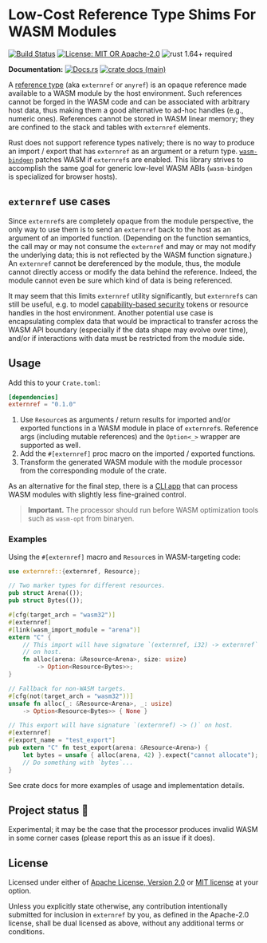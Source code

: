 # Low-Cost Reference Type Shims For WASM Modules

[![Build Status](https://github.com/slowli/externref/workflows/CI/badge.svg?branch=main)](https://github.com/slowli/externref/actions)
[![License: MIT OR Apache-2.0](https://img.shields.io/badge/License-MIT%2FApache--2.0-blue)](https://github.com/slowli/externref#license)
![rust 1.64+ required](https://img.shields.io/badge/rust-1.64+-blue.svg?label=Required%20Rust)

**Documentation:** [![Docs.rs](https://docs.rs/externref/badge.svg)](https://docs.rs/externref/)
[![crate docs (main)](https://img.shields.io/badge/main-yellow.svg?label=docs)](https://slowli.github.io/externref/externref/)

A [reference type] (aka `externref` or `anyref`) is an opaque reference made available to
a WASM module by the host environment. Such references cannot be forged in the WASM code
and can be associated with arbitrary host data, thus making them a good alternative to
ad-hoc handles (e.g., numeric ones). References cannot be stored in WASM linear memory; they are
confined to the stack and tables with `externref` elements.

Rust does not support reference types natively; there is no way to produce an import / export
that has `externref` as an argument or a return type. [`wasm-bindgen`] patches WASM if
`externref`s are enabled. This library strives to accomplish the same goal for generic
low-level WASM ABIs (`wasm-bindgen` is specialized for browser hosts).

## `externref` use cases

Since `externref`s are completely opaque from the module perspective, the only way to use
them is to send an `externref` back to the host as an argument of an imported function.
(Depending on the function semantics, the call may or may not consume the `externref`
and may or may not modify the underlying data; this is not reflected
by the WASM function signature.) An `externref` cannot be dereferenced by the module,
thus, the module cannot directly access or modify the data behind the reference. Indeed,
the module cannot even be sure which kind of data is being referenced.

It may seem that this limits `externref` utility significantly,
but `externref`s can still be useful, e.g. to model [capability-based security] tokens
or resource handles in the host environment. Another potential use case is encapsulating
complex data that would be impractical to transfer across the WASM API boundary
(especially if the data shape may evolve over time), and/or if interactions with data
must be restricted from the module side.

## Usage

Add this to your `Crate.toml`:

```toml
[dependencies]
externref = "0.1.0"
```

1. Use `Resource`s as arguments / return results for imported and/or exported functions
  in a WASM module in place of `externref`s. Reference args (including mutable references)
  and the `Option<_>` wrapper are supported as well.
2. Add the `#[externref]` proc macro on the imported / exported functions.
3. Transform the generated WASM module with the module processor
  from the corresponding module of the crate.

As an alternative for the final step, there is a [CLI app](crates/cli)
that can process WASM modules with slightly less fine-grained control.

> **Important.** The processor should run before WASM optimization tools such as
> `wasm-opt` from binaryen.

### Examples

Using the `#[externref]` macro and `Resource`s in WASM-targeting code:

```rust
use externref::{externref, Resource};

// Two marker types for different resources.
pub struct Arena(());
pub struct Bytes(());

#[cfg(target_arch = "wasm32")]
#[externref]
#[link(wasm_import_module = "arena")]
extern "C" {
    // This import will have signature `(externref, i32) -> externref`
    // on host.
    fn alloc(arena: &Resource<Arena>, size: usize) 
        -> Option<Resource<Bytes>>;
}

// Fallback for non-WASM targets.
#[cfg(not(target_arch = "wasm32"))]
unsafe fn alloc(_: &Resource<Arena>, _: usize) 
    -> Option<Resource<Bytes>> { None }

// This export will have signature `(externref) -> ()` on host.
#[externref]
#[export_name = "test_export"]
pub extern "C" fn test_export(arena: &Resource<Arena>) {
    let bytes = unsafe { alloc(arena, 42) }.expect("cannot allocate");
    // Do something with `bytes`...
}
```

See crate docs for more examples of usage and implementation details.

## Project status 🚧

Experimental; it may be the case that the processor produces invalid WASM
in some corner cases (please report this as an issue if it does).

## License

Licensed under either of [Apache License, Version 2.0](LICENSE-APACHE)
or [MIT license](LICENSE-MIT) at your option.

Unless you explicitly state otherwise, any contribution intentionally submitted
for inclusion in `externref` by you, as defined in the Apache-2.0 license,
shall be dual licensed as above, without any additional terms or conditions.

[reference type]: https://webassembly.github.io/spec/core/syntax/types.html#reference-types
[`wasm-bindgen`]: https://crates.io/crates/wasm-bindgen
[capability-based security]: https://en.wikipedia.org/wiki/Capability-based_security
